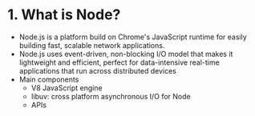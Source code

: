 # 1. What is Node?
* Node.js is a platform build on Chrome's JavaScript runtime for easily building fast, scalable network applications.
* Node.js uses event-driven, non-blocking I/O model that makes it lightweight and efficient, perfect for data-intensive real-time applications that run across distributed devices
* Main components
    * V8 JavaScript engine
    * libuv: cross platform asynchronous I/O for Node
    * APIs